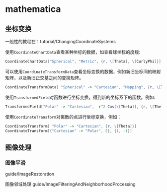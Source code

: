 # mathematica

## 坐标变换

一般性的教程在：tutorial/ChangingCoordinateSystems

使用`CoordinateChartData`查看某种坐标的数据，如查看球坐标的度规:

```mathematica
CoordinateChartData["Spherical", "Metric", {r, \[Theta], \[CurlyPhi]}] 
```

可以使用`CoordinateTransformData`查看坐标变换的数据，例如新旧坐标间的映射矩阵，以及新旧正交基之间的变换矩阵。

```mathematica
CoordinateTransformData[ "Spherical" -> "Cartesian", "Mapping", {r, \[Theta], \[CurlyPhi]}]
```

使用`TransformedField`对函数进行坐标变换，得到新的坐标系下的函数。例如:

```mathematica
TransformedField["Polar" -> "Cartesian",  r^2 Cos[\[Theta]], {r, \[Theta]} -> {x, y}]
```

使用`CoordinateTransform`对离散的点进行坐标变换，例如：

```mathematica
CoordinateTransform[ "Polar" -> "Cartesian", {r, \[Theta]}]
CoordinateTransform[{"Cartesian" -> "Polar", 2}, {1, -1}]
```

## 图像处理

### 图像平滑

guide/ImageRestoration

图像邻域处理
guide/ImageFilteringAndNeighborhoodProcessing